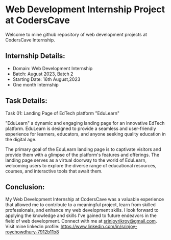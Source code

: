 # Web Development Internship Project at CodersCave

Welcome to mine github repository of web development projects at CodersCave Internship.


## Internship Details:
- Domain: Web Development Internship
- Batch: August 2023, Batch 2
- Starting Date: 16th August,2023
-  One month Internship
 
## Task Details:
Task 01: Landing Page of EdTech platform "EduLearn"

 "EduLearn" a dynamic and engaging landing page for an innovative EdTech platform. EduLearn is designed to provide a seamless and user-friendly experience for learners, educators, and anyone seeking quality education in the digital age.

The primary goal of the EduLearn landing page is to captivate visitors and provide them with a glimpse of the platform's features and offerings. The landing page serves as a virtual doorway to the world of EduLearn, welcoming users to explore the diverse range of educational resources, courses, and interactive tools that await them.

## Conclusion:

My Web Development Internship at CodersCave was a valuable experience that allowed me to contribute to a meaningful project, learn from skilled professionals, and enhance my web development skills.   I look forward to applying the knowledge and skills I've gained to future endeavors in the field of web development.
Connect with me at srinjoyrikroy@gmail.com.
Visit mine linkedin profile: https://www.linkedin.com/in/srinjoy-roychowdhury-7912b11b8
